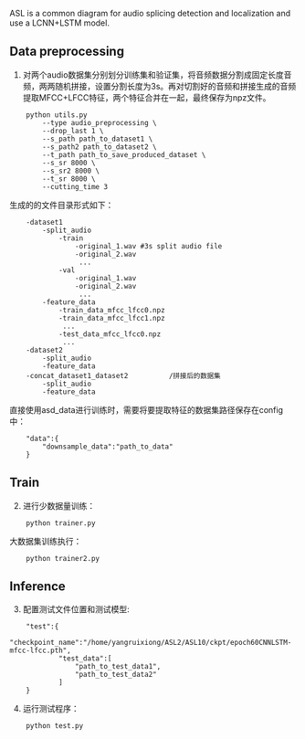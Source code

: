 ASL is a common diagram for audio splicing detection and localization and use a LCNN+LSTM model.


## Data preprocessing
1. 对两个audio数据集分别划分训练集和验证集，将音频数据分割成固定长度音频，两两随机拼接，设置分割长度为3s。再对切割好的音频和拼接生成的音频提取MFCC+LFCC特征，两个特征合并在一起，最终保存为npz文件。
```
    python utils.py
        --type audio_preprocessing \
        --drop_last 1 \
        --s_path path_to_dataset1 \
        --s_path2 path_to_dataset2 \
        --t_path path_to_save_produced_dataset \
        --s_sr 8000 \  
        --s_sr2 8000 \
        --t_sr 8000 \
        --cutting_time 3
```
生成的的文件目录形式如下：
```
    -dataset1              
        -split_audio
            -train
                -original_1.wav #3s split audio file
                -original_2.wav
                 ...
            -val
                -original_1.wav
                -original_2.wav
                 ...
        -feature_data 
            -train_data_mfcc_lfcc0.npz
            -train_data_mfcc_lfcc1.npz
             ...
            -test_data_mfcc_lfcc0.npz
             ...
    -dataset2
        -split_audio
        -feature_data
    -concat_dataset1_dataset2          /拼接后的数据集
        -split_audio
        -feature_data
```

直接使用asd_data进行训练时，需要将要提取特征的数据集路径保存在config中：
```
    "data":{
        "downsample_data":"path_to_data"
    }
```

## Train
2. 进行少数据量训练：
```
    python trainer.py
```
大数据集训练执行：
```
    python trainer2.py
```
## Inference
3. 配置测试文件位置和测试模型:
```
    "test":{
            "checkpoint_name":"/home/yangruixiong/ASL2/ASL10/ckpt/epoch60CNNLSTM-mfcc-lfcc.pth",
            "test_data":[
                "path_to_test_data1",
                "path_to_test_data2"       
            ]
    }
```
4. 运行测试程序：
```
    python test.py
```


